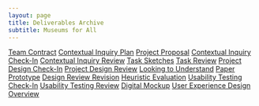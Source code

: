 ```yaml
---
layout: page
title: Deliverables Archive  
subtitle: Museums for All 
---
```


[Team Contract]()
[Contextual Inquiry Plan]()
[Project Proposal]()
[Contextual Inquiry Check-In]()
[Contextual Inquiry Review]()
[Task Sketches]() 
[Task Review]()
[Project Design Check-In]()
[Project Design Review]()
[Looking to Understand]()
[Paper Prototype]()
[Design Review Revision]()
[Heuristic Evaluation]()
[Usability Testing Check-In]()
[Usability Testing Review]()
[Digital Mockup]()
[User Experience Design Overview]()




